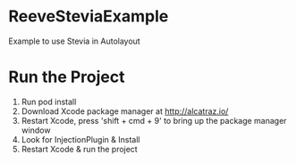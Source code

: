# ReeveSteviaExample
Example to use Stevia in Autolayout

# Run the Project
1) Run pod install
2) Download Xcode package manager at http://alcatraz.io/
3) Restart Xcode, press 'shift + cmd + 9' to bring up the package manager window
4) Look for InjectionPlugin & Install
5) Restart Xcode & run the project
